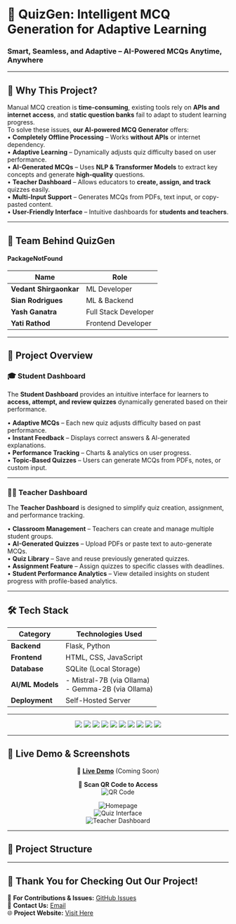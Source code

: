 # 🚀 QuizGen: Intelligent MCQ Generation for Adaptive Learning

### Smart, Seamless, and Adaptive – AI-Powered MCQs Anytime, Anywhere

---

## 📖 Why This Project?  

Manual MCQ creation is **time-consuming**, existing tools rely on **APIs and internet access**, and **static question banks** fail to adapt to student learning progress.  
To solve these issues, **our AI-powered MCQ Generator** offers:  
• **Completely Offline Processing** – Works **without APIs** or internet dependency.  
• **Adaptive Learning** – Dynamically adjusts quiz difficulty based on user performance.  
• **AI-Generated MCQs** – Uses **NLP & Transformer Models** to extract key concepts and generate **high-quality** questions.  
• **Teacher Dashboard** – Allows educators to **create, assign, and track** quizzes easily.  
• **Multi-Input Support** – Generates MCQs from PDFs, text input, or copy-pasted content.  
• **User-Friendly Interface** – Intuitive dashboards for **students and teachers**.  

---

## 🔹 Team Behind QuizGen   

#### PackageNotFound  

<div align='center'>

| Name  | Role              |
|---------|--------------------|
| **Vedant Shirgaonkar** | ML Developer  |
| **Sian Rodrigues** | ML & Backend |
| **Yash Ganatra** | Full Stack Developer |
| **Yati Rathod** | Frontend Developer |

</div>

---

## 🌟 **Project Overview**  

### 🎓 **Student Dashboard**  

The **Student Dashboard** provides an intuitive interface for learners to **access, attempt, and review quizzes** dynamically generated based on their performance.  

• **Adaptive MCQs** – Each new quiz adjusts difficulty based on past performance.  
• **Instant Feedback** – Displays correct answers & AI-generated explanations.  
• **Performance Tracking** – Charts & analytics on user progress.  
• **Topic-Based Quizzes** – Users can generate MCQs from PDFs, notes, or custom input.  

---

### 👩‍🏫 **Teacher Dashboard**  

The **Teacher Dashboard** is designed to simplify quiz creation, assignment, and performance tracking.  

• **Classroom Management** – Teachers can create and manage multiple student groups.  
• **AI-Generated Quizzes** – Upload PDFs or paste text to auto-generate MCQs.  
• **Quiz Library** – Save and reuse previously generated quizzes.  
• **Assignment Feature** – Assign quizzes to specific classes with deadlines.  
• **Student Performance Analytics** – View detailed insights on student progress with profile-based analytics.  

---

## 🛠️ Tech Stack  

| Category        | Technologies Used |
|----------------|------------------|
| **Backend**    | Flask, Python |
| **Frontend**   | HTML, CSS, JavaScript |
| **Database**   | SQLite (Local Storage) |
| **AI/ML Models** | - Mistral-7B (via Ollama) <br> - Gemma-2B (via Ollama) |
| **Deployment** | Self-Hosted Server |

---

<div align="center">
  <img src="https://img.shields.io/badge/Python-3776AB?style=for-the-badge&logo=python&logoColor=white">
  <img src="https://img.shields.io/badge/Flask-000000?style=for-the-badge&logo=flask&logoColor=white">
  <img src="https://img.shields.io/badge/PyTorch-EE4C2C?style=for-the-badge&logo=pytorch&logoColor=white">
  <img src="https://img.shields.io/badge/HuggingFace-FFCC00?style=for-the-badge&logo=huggingface&logoColor=black">
  <img src="https://img.shields.io/badge/Ollama-0066FF?style=for-the-badge&logo=ollama&logoColor=white">
  <img src="https://img.shields.io/badge/SQLite-07405E?style=for-the-badge&logo=sqlite&logoColor=white">
  <img src="https://img.shields.io/badge/JavaScript-F7DF1E?style=for-the-badge&logo=javascript&logoColor=black">
  <img src="https://img.shields.io/badge/HTML5-E34F26?style=for-the-badge&logo=html5&logoColor=white">
  <img src="https://img.shields.io/badge/CSS3-1572B6?style=for-the-badge&logo=css3&logoColor=white">
  <img src="https://img.shields.io/badge/Self%20Hosted-FF5733?style=for-the-badge&logo=server&logoColor=white">
</div>

---

## 📸 **Live Demo & Screenshots**  

<div align="center">

🚀 **[Live Demo](#)** (Coming Soon)  

📱 **Scan QR Code to Access**  
![QR Code](assets/qr-code.png)  

![Homepage](assets/homepage.png)  
![Quiz Interface](assets/quiz.png)  
![Teacher Dashboard](assets/teacher-dashboard.png)  

</div>

---

## 📂 Project Structure  

---

## 🎉 **Thank You for Checking Out Our Project!**  

🔗 **For Contributions & Issues:** [GitHub Issues](https://github.com/VedantShirgaonkar/Quasar_PackageNotFound/issues)  
📩 **Contact Us:** [Email](mailto:sianrods250@gmail.com)  
🌐 **Project Website:** [Visit Here](https://yourprojectwebsite.com)
